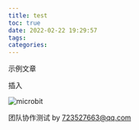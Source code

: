 ```yaml
---
title: test
toc: true
date: 2022-02-22 19:29:57
tags:
categories:
---
```


示例文章

插入

![microbit](./11.png)


团队协作测试 by 723527663@qq.com
